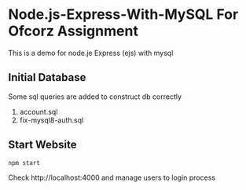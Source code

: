 # Node.js-Express-With-MySQL For Ofcorz Assignment
This is a demo for node.je Express (ejs) with mysql

## Initial Database

Some sql queries are added to construct db correctly

1. account.sql 
2. fix-mysql8-auth.sql

## Start Website

```sh
npm start
```

Check http://localhost:4000 and manage users to login process
